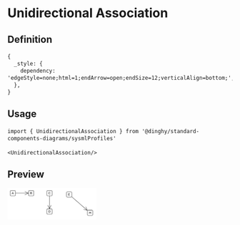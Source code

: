 # Unidirectional Association

## Definition

```
{
  _style: { 
    dependency: 'edgeStyle=none;html=1;endArrow=open;endSize=12;verticalAlign=bottom;',
  },
}
```

## Usage

```
import { UnidirectionalAssociation } from '@dinghy/standard-components-diagrams/sysmlProfiles'

<UnidirectionalAssociation/>
```

## Preview

<img src="./unidirectional-association.png" width="200"/>
